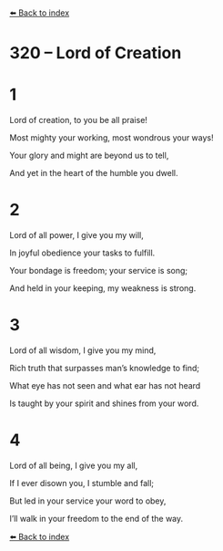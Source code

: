 [⬅️ Back to index](../README.md)

# 320 – Lord of Creation





# 1

Lord of creation, to you be all praise!

Most mighty your working, most wondrous your ways!

Your glory and might are beyond us to tell,

And yet in the heart of the humble you dwell.



# 2

Lord of all power, I give you my will,

In joyful obedience your tasks to fulfill.

Your bondage is freedom; your service is song;

And held in your keeping, my weakness is strong.



# 3

Lord of all wisdom, I give you my mind,

Rich truth that surpasses man’s knowledge to find;

What eye has not seen and what ear has not heard

Is taught by your spirit and shines from your word.



# 4

Lord of all being, I give you my all,

If I ever disown you, I stumble and fall;

But led in your service your word to obey,

I’ll walk in your freedom to the end of the way.

[⬅️ Back to index](../README.md)
